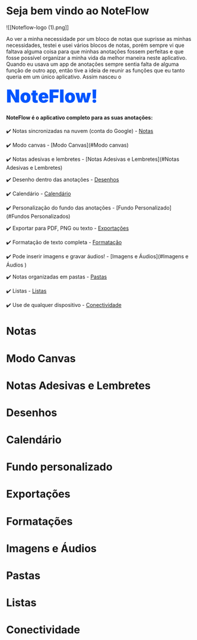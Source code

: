 # Seja bem vindo ao NoteFlow

 ![[Noteflow-logo (1).png]]

Ao ver a minha necessidade por um bloco de notas que suprisse as minhas necessidades, testei e usei vários blocos de notas, porém sempre vi que faltava alguma coisa para que minhas anotações fossem perfeitas e que fosse possível organizar a minha vida da melhor maneira neste aplicativo.
Quando eu usava um app de anotações sempre sentia falta de alguma função de outro app, então tive a ideia de reunir as funções que eu tanto queria em um único aplicativo. Assim nasceu o 

<span style="color: #0055FF; font-size: 3rem; font-family: inter; font-weight: 900">NoteFlow!</span>
#### NoteFlow é o aplicativo completo para as suas **anotações**: 

✔️ Notas sincronizadas na nuvem (conta do Google)  - [Notas](#Notas)

✔️ Modo canvas - [Modo Canvas](#Modo canvas)         

✔️ Notas adesivas e lembretes - [Notas Adesivas e Lembretes](#Notas Adesivas e Lembretes)

✔️ Desenho dentro das anotações - [Desenhos](#Desenhos)

✔️ Calendário - [Calendário](#Calendário)

✔️ Personalização do fundo das anotações - [Fundo Personalizado](#Fundos Personalizados)

✔️ Exportar para PDF, PNG ou texto - [Exportações](#Exportações)

✔️ Formatação de texto completa - [Formatação](#Formatação)

✔️ Pode inserir imagens e gravar áudios! - [Imagens e Áudios](#Imagens e Áudios )

✔️ Notas organizadas em pastas - [Pastas](#Pastas)

✔️ Listas - [Listas](#Listas)

✔️ Use de qualquer dispositivo - [Conectividade](#Conectividade)




# Notas 

# Modo Canvas

# Notas Adesivas e Lembretes 

# Desenhos

# Calendário 

# Fundo personalizado 

# Exportações 

# Formatações 

# Imagens e Áudios

# Pastas 

# Listas 

# Conectividade


